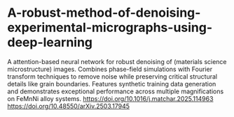 # A-robust-method-of-denoising-experimental-micrographs-using-deep-learning
A attention-based neural network for robust denoising of (materials science microstructure) images. Combines phase-field simulations with Fourier transform techniques to remove noise while preserving critical structural details like grain boundaries. Features synthetic training data generation and demonstrates exceptional performance across multiple magnifications on FeMnNi alloy systems.
https://doi.org/10.1016/j.matchar.2025.114963
https://doi.org/10.48550/arXiv.2503.17945
